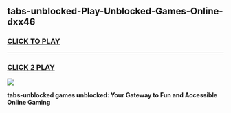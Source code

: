 
## tabs-unblocked-Play-Unblocked-Games-Online-dxx46
<h3>
<a href="https://premium76.site?title=tabs-unblocked&ref=25A">CLICK TO PLAY</a></h3>
<hr>

<h3>
<a href="https://premium76.site?title=tabs-unblocked&ref=25A">CLICK 2 PLAY</a>
  
</h3>

<a href="https://premium76.site?title=tabs-unblocked&ref=25A"><img src="https://clearcache.store/games.png"></a>


**tabs-unblocked games unblocked: Your Gateway to Fun and Accessible Online Gaming**
